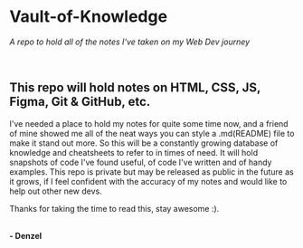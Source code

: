 # **Vault-of-Knowledge**

_A repo to hold all of the notes I've taken on my Web Dev journey_

<br>

## This repo will hold notes on HTML, CSS, JS, Figma, Git & GitHub, etc.

I've needed a place to hold my notes for quite some time now, and a friend of mine showed me all of the neat ways you can style a .md(README) file to make it stand out more.
So this will be a constantly growing database of knowledge and cheatsheets to refer to in times of need.
It will hold snapshots of code I've found useful, of code I've written and of handy examples.
This repo is private but may be released as public in the future as it grows, if I feel confident with the accuracy of my notes and would like to help out other new devs.

Thanks for taking the time to read this, stay awesome :).<br>
&nbsp;

**- Denzel**
